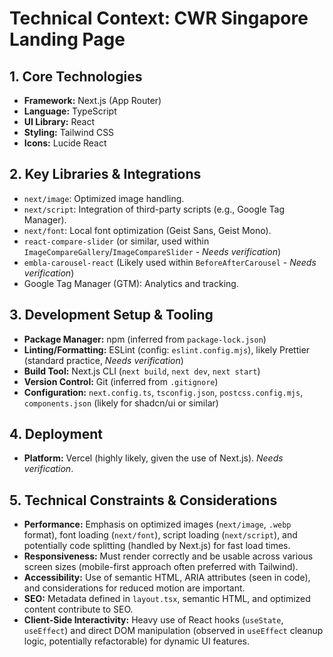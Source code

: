 # Technical Context: CWR Singapore Landing Page

## 1. Core Technologies

*   **Framework:** Next.js (App Router)
*   **Language:** TypeScript
*   **UI Library:** React
*   **Styling:** Tailwind CSS
*   **Icons:** Lucide React

## 2. Key Libraries & Integrations

*   `next/image`: Optimized image handling.
*   `next/script`: Integration of third-party scripts (e.g., Google Tag Manager).
*   `next/font`: Local font optimization (Geist Sans, Geist Mono).
*   `react-compare-slider` (or similar, used within `ImageCompareGallery`/`ImageCompareSlider` - *Needs verification*)
*   `embla-carousel-react` (Likely used within `BeforeAfterCarousel` - *Needs verification*)
*   Google Tag Manager (GTM): Analytics and tracking.

## 3. Development Setup & Tooling

*   **Package Manager:** npm (inferred from `package-lock.json`)
*   **Linting/Formatting:** ESLint (config: `eslint.config.mjs`), likely Prettier (standard practice, *Needs verification*)
*   **Build Tool:** Next.js CLI (`next build`, `next dev`, `next start`)
*   **Version Control:** Git (inferred from `.gitignore`)
*   **Configuration:** `next.config.ts`, `tsconfig.json`, `postcss.config.mjs`, `components.json` (likely for shadcn/ui or similar)

## 4. Deployment

*   **Platform:** Vercel (highly likely, given the use of Next.js). *Needs verification*.

## 5. Technical Constraints & Considerations

*   **Performance:** Emphasis on optimized images (`next/image`, `.webp` format), font loading (`next/font`), script loading (`next/script`), and potentially code splitting (handled by Next.js) for fast load times.
*   **Responsiveness:** Must render correctly and be usable across various screen sizes (mobile-first approach often preferred with Tailwind).
*   **Accessibility:** Use of semantic HTML, ARIA attributes (seen in code), and considerations for reduced motion are important.
*   **SEO:** Metadata defined in `layout.tsx`, semantic HTML, and optimized content contribute to SEO.
*   **Client-Side Interactivity:** Heavy use of React hooks (`useState`, `useEffect`) and direct DOM manipulation (observed in `useEffect` cleanup logic, potentially refactorable) for dynamic UI features. 
